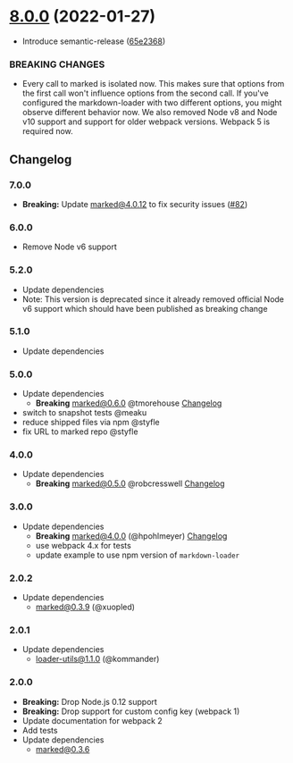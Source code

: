 # [8.0.0](https://github.com/peerigon/markdown-loader/compare/v7.0.0...v8.0.0) (2022-01-27)


* Introduce semantic-release ([65e2368](https://github.com/peerigon/markdown-loader/commit/65e23682f295296ec918e24fa25fccbdd9e8957a))


### BREAKING CHANGES

* Every call to marked is isolated now. This makes sure that options from the first call won't influence options from the second call. If you've configured the markdown-loader with two different options, you might observe different behavior now. We also removed Node v8 and Node v10 support and support for older webpack versions. Webpack 5 is required now.

## Changelog

### 7.0.0

- **Breaking:** Update marked@4.0.12 to fix security issues ([#82](https://github.com/peerigon/markdown-loader/issues/82))

### 6.0.0

- Remove Node v6 support

### 5.2.0

- Update dependencies
- Note: This version is deprecated since it already removed official Node v6 support which should have been published as breaking change

### 5.1.0

- Update dependencies

### 5.0.0

- Update dependencies
  - **Breaking** marked@0.6.0 @tmorehouse [Changelog](https://github.com/markedjs/marked/releases/tag/v0.6.0)
- switch to snapshot tests @meaku
- reduce shipped files via npm @styfle
- fix URL to marked repo @styfle

### 4.0.0

- Update dependencies
  - **Breaking** marked@0.5.0 @robcresswell [Changelog](https://github.com/markedjs/marked/releases/tag/v0.5.0)

### 3.0.0

- Update dependencies
  - **Breaking** marked@4.0.0 (@hpohlmeyer) [Changelog](https://github.com/markedjs/marked/releases/tag/0.4.0)
  - use webpack 4.x for tests
  - update example to use npm version of `markdown-loader`

### 2.0.2

- Update dependencies
  - marked@0.3.9 (@xuopled)

### 2.0.1

- Update dependencies
  - loader-utils@1.1.0 (@kommander)

### 2.0.0

- **Breaking:** Drop Node.js 0.12 support
- **Breaking:** Drop support for custom config key (webpack 1)
- Update documentation for webpack 2
- Add tests
- Update dependencies
  - marked@0.3.6
